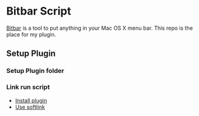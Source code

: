 # Bitbar Script
[Bitbar](https://github.com/matryer/bitbar) is a tool to put anything in your Mac OS X menu bar. This repo is the place for my plugin.


## Setup Plugin

### Setup Plugin folder

### Link run script
- [Install plugin](https://github.com/matryer/bitbar#installing-plugins)
- [Use softlink](https://github.com/matryer/bitbar#using-symlinks)
